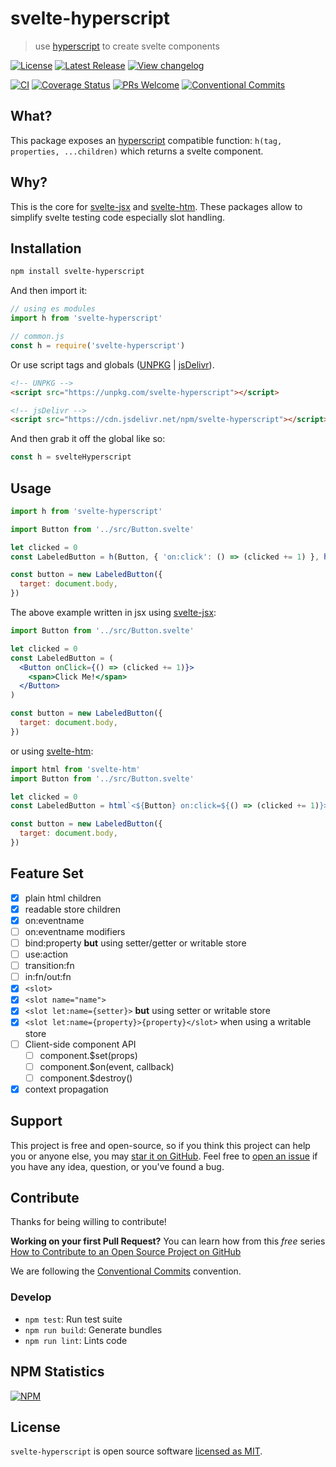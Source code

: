 # svelte-hyperscript

> use [hyperscript](https://github.com/hyperhype/hyperscript) to create svelte components

[![License](https://badgen.net/npm/license/svelte-hyperscript)](https://github.com/sastan/svelte-hyperscript/blob/main/LICENSE)
[![Latest Release](https://badgen.net/npm/v/svelte-hyperscript)](https://www.npmjs.com/package/svelte-hyperscript)
[![View changelog](https://badgen.net/badge/%E2%80%8B/Explore%20Changelog/green?icon=awesome)](https://changelogs.xyz/svelte-hyperscript)

[![CI](https://github.com/sastan/svelte-hyperscript/workflows/CI/badge.svg)](https://github.com/sastan/svelte-hyperscript/actions?query=branch%3Amain+workflow%3ACI)
[![Coverage Status](https://badgen.net/coveralls/c/github/sastan/svelte-hyperscript/main)](https://coveralls.io/github/sastan/svelte-hyperscript?branch=main)
[![PRs Welcome](https://badgen.net/badge/PRs/welcome/purple)](http://makeapullrequest.com)
[![Conventional Commits](https://badgen.net/badge/Conventional%20Commits/1.0.0/cyan)](https://conventionalcommits.org)

## What?

This package exposes an [hyperscript](https://github.com/hyperhype/hyperscript) compatible function: `h(tag, properties, ...children)` which returns a svelte component.

## Why?

This is the core for [svelte-jsx](https://www.npmjs.com/package/svelte-jsx) and [svelte-htm](https://www.npmjs.com/package/svelte-htm). These packages allow to simplify svelte testing code especially slot handling.

## Installation

```sh
npm install svelte-hyperscript
```

And then import it:

```js
// using es modules
import h from 'svelte-hyperscript'

// common.js
const h = require('svelte-hyperscript')
```

Or use script tags and globals ([UNPKG](https://unpkg.com/svelte-hyperscript/) | [jsDelivr](https://cdn.jsdelivr.net/npm/svelte-hyperscript/)).

```html
<!-- UNPKG -->
<script src="https://unpkg.com/svelte-hyperscript"></script>

<!-- jsDelivr -->
<script src="https://cdn.jsdelivr.net/npm/svelte-hyperscript"></script>
```

And then grab it off the global like so:

```js
const h = svelteHyperscript
```

## Usage

```js
import h from 'svelte-hyperscript'

import Button from '../src/Button.svelte'

let clicked = 0
const LabeledButton = h(Button, { 'on:click': () => (clicked += 1) }, h('span', null, 'Click Me!'))

const button = new LabeledButton({
  target: document.body,
})
```

The above example written in jsx using [svelte-jsx](https://www.npmjs.com/package/svelte-jsx):

```jsx
import Button from '../src/Button.svelte'

let clicked = 0
const LabeledButton = (
  <Button onClick={() => (clicked += 1)}>
    <span>Click Me!</span>
  </Button>
)

const button = new LabeledButton({
  target: document.body,
})
```

or using [svelte-htm](https://www.npmjs.com/package/svelte-htm):

```js
import html from 'svelte-htm'
import Button from '../src/Button.svelte'

let clicked = 0
const LabeledButton = html`<${Button} on:click=${() => (clicked += 1)}><span>Click Me!</span><//>`

const button = new LabeledButton({
  target: document.body,
})
```

## Feature Set

- [x] plain html children
- [x] readable store children
- [x] on:eventname
- [ ] on:eventname modifiers
- [ ] bind:property **but** using setter/getter or writable store
- [ ] use:action
- [ ] transition:fn
- [ ] in:fn/out:fn
- [x] `<slot>`
- [x] `<slot name="name">`
- [x] `<slot let:name={setter}>` **but** using setter or writable store
- [x] `<slot let:name={property}>{property}</slot>` when using a writable store
- [ ] Client-side component API
  - [ ] component.\$set(props)
  - [ ] component.\$on(event, callback)
  - [ ] component.\$destroy()
- [x] context propagation

## Support

This project is free and open-source, so if you think this project can help you or anyone else, you may [star it on GitHub](https://github.com/sastan/svelte-hyperscript). Feel free to [open an issue](https://github.com/sastan/svelte-hyperscript/issues) if you have any idea, question, or you've found a bug.

## Contribute

Thanks for being willing to contribute!

**Working on your first Pull Request?** You can learn how from this _free_ series [How to Contribute to an Open Source Project on GitHub](https://egghead.io/series/how-to-contribute-to-an-open-source-project-on-github)

We are following the [Conventional Commits](https://www.conventionalcommits.org) convention.

### Develop

- `npm test`: Run test suite
- `npm run build`: Generate bundles
- `npm run lint`: Lints code

## NPM Statistics

[![NPM](https://nodei.co/npm/svelte-hyperscript.png)](https://nodei.co/npm/svelte-hyperscript/)

## License

`svelte-hyperscript` is open source software [licensed as MIT](https://github.com/sastan/svelte-hyperscript/blob/main/LICENSE).
